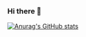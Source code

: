 ### Hi there 👋

[![Anurag's GitHub stats](https://github-readme-stats.vercel.app/api?username=gelouno)](https://github.com/anuraghazra/github-readme-stats)
